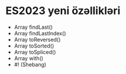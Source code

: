 # ES2023 yeni özəllikləri

- Array findLast()
- Array findLastIndex()
- Array toReversed()
- Array toSorted()
- Array toSpliced()
- Array with()
- #! (Shebang)
